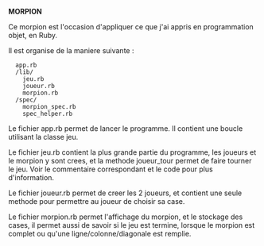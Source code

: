**MORPION**

Ce morpion est l'occasion d'appliquer ce que j'ai appris en programmation objet, en Ruby.


Il est organise de la maniere suivante :
```
  app.rb
  /lib/
    jeu.rb
    joueur.rb
    morpion.rb
  /spec/
    morpion_spec.rb
    spec_helper.rb
```

Le fichier app.rb permet de lancer le programme. Il contient une boucle utilisant la classe jeu.

Le fichier jeu.rb contient la plus grande partie du programme, les joueurs et le morpion y sont crees, et la methode joueur_tour permet de faire tourner le jeu. Voir le commentaire correspondant et le code pour plus d'information.

Le fichier joueur.rb permet de creer les 2 joueurs, et contient une seule methode pour permettre au joueur de choisir sa case.

Le fichier morpion.rb permet l'affichage du morpion, et le stockage des cases, il permet aussi de savoir si le jeu est termine, lorsque le morpion est complet ou qu'une ligne/colonne/diagonale est remplie.
